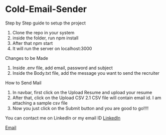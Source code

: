 # Cold-Email-Sender

Step by Step guide to setup the project
  1. Clone the repo in your system
  2. inside the folder, run npm install
  3. After that npm start
  4. It will run the server on localhost:3000

Changes to be Made
  1. Inside .env file, add email, password and subject
  2. Inside the Body.txt file, add the message you want to send the recruiter

How to Send Mail
  1. In navbar, first click on the Upload Resume and upload your resume
  2. After that, click on the Upload CSV
      2.1 CSV file will contain email id. I am attaching a sample csv file
  3. Now you just click on the Submit button and you are good to go!!!!

You can contact me on LinkedIn or my email ID
  [LinkedIn](https://www.linkedin.com/in/punit--tiwari/)  
  
  [Email](puneet.tiwari9039@gmail.com)
